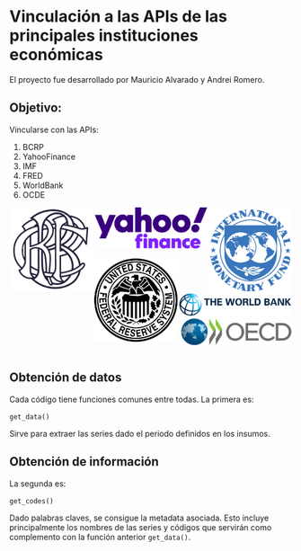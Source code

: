 # Vinculación a las APIs de las principales instituciones económicas
El proyecto fue desarrollado por Mauricio Alvarado y Andrei Romero.

## Objetivo:
Vincularse con las APIs:
1. BCRP
2. YahooFinance
3. IMF
4. FRED
5. WorldBank
6. OCDE

<p align="center">
      <img src="figures/bcrp-logo.png" width="150" align="left">
      <img src="figures/yahoo-finance-logo.png" width="200">
      <img src="figures/imf-logo.png" width="150" align="right">
</p>
<p align="center">
      <img src="figures/fred-logo.png" width="150" align="left">
      <img src="figures/world-bank-logo.png" width="200">
      <img src="figures/ocde-logo.png" width="200" align="right">
</p>
</br>
</br>
</br>

## Obtención de datos
Cada código tiene funciones comunes entre todas. La primera es:
```
get_data()
```
Sirve para extraer las series dado el periodo definidos en los insumos.

## Obtención de información
La segunda es: 
```
get_codes()
```
Dado palabras claves, se consigue la metadata asociada. Esto incluye principalmente los nombres de las series y códigos que servirán como complemento con la función anterior `get_data()`.

